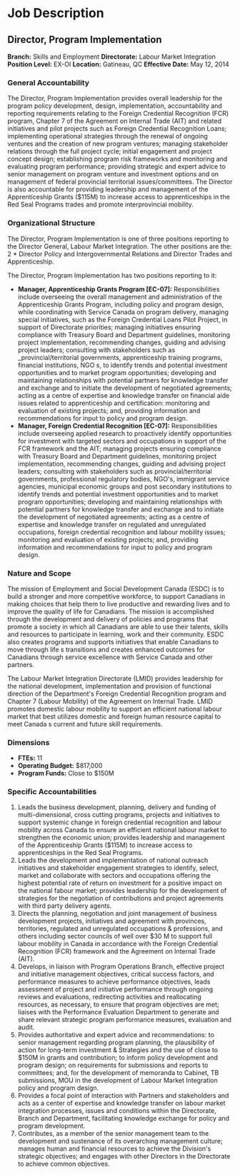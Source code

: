 # Job Description

## Director, Program Implementation

**Branch:** Skills and Employment
**Directorate:** Labour Market Integration
**Position Level:** EX-OI
**Location:** Gatineau, QC
**Effective Date:** May 12, 2014

### General Accountability

The Director, Program Implementation provides overall leadership for the program policy development, design, implementation, accountability and reporting requirements relating to the Foreign Credential Recognition (FCR) program, Chapter 7 of the Agreement on Internal Trade (AIT) and related initiatives and pilot projects such as Foreign Credential Recognition Loans; implementing operational strategies through the renewal of ongoing ventures and the creation of new program ventures; managing stakeholder relations through the full project cycle; initial engagement and project concept design; establishing program risk frameworks and monitoring and evaluating program performance; providing strategic and expert advice to senior management on program venture and investment options and on management of federal provincial territorial issues/committees. The Director is also accountable for providing leadership and management of the Apprenticeship Grants ($115M) to increase access to apprenticeships in the Red Seal Programs trades and promote interprovincial mobility.

### Organizational Structure

The Director, Program Implementation is one of three positions reporting to the Director General, Labour Market Integration. The other positions are the: 2 * Director Policy and Intergovernmental Relations and Director Trades and Apprenticeship.

The Director, Program Implementation has two positions reporting to it:

*   **Manager, Apprenticeship Grants Program [EC-07]:** Responsibilities include overseeing the overall management and administration of the Apprenticeship Grants Program, including policy and program design, while coordinating with Service Canada on program delivery, managing special initiatives, such as the Foreign Credential Loans Pilot Project, in support of Directorate priorities; managing initiatives ensuring compliance with Treasury Board and Department guidelines, monitoring project implementation, recommending changes, guiding and advising project leaders; consulting with stakeholders such as _provincial/territorial governments, apprenticeship training programs, financial institutions, NGO s, to identify trends and potential investment opportunities and to market program opportunities; developing and maintaining relationships with potential partners for knowledge transfer and exchange and to initiate the development of negotiated agreements; acting as a centre of expertise and knowledge transfer on financial aide issues related to apprenticeship and certification: monitoring and evaluation of existing projects; and, providing information and recommendations for input to policy and program design.
*   **Manager, Foreign Credential Recognition [EC-07]:** Responsibilities include overseeing applied research to proactively identify opportunities for investment with targeted sectors and occupations in support of the FCR framework and the AIT; managing projects ensuring compliance with Treasury Board and Department guidelines, monitoring project implementation, recommending changes, guiding and advising project leaders; consulting with stakeholders such as provincial/territorial governments, professional regulatory bodies, NGO's, immigrant service agencies, municipal economic groups and post secondary institutions to identify trends and potential investment opportunities and to market program opportunities; developing and maintaining relationships with potential partners for knowledge transfer and exchange and to initiate the development of negotiated agreements; acting as a centre of expertise and knowledge transfer on regulated and unregulated occupations, foreign credential recognition and labour mobility issues; monitoring and evaluation of existing projects; and, providing information and recommendations for input to policy and program design.

### Nature and Scope

The mission of Employment and Social Development Canada (ESDC) is to build a stronger and more competitive workforce, to support Canadians in making choices that help them to live productive and rewarding lives and to improve the quality of life for Canadians. The mission is accomplished through the development and delivery of policies and programs that promote a society in which all Canadians are able to use their talents, skills and resources to participate in learning, work and their community. ESDC also creates programs and supports initiatives that enable Canadians to move through life s transitions and creates enhanced outcomes for Canadians through service excellence with Service Canada and other partners.

The Labour Market Integration Directorate (LMID) provides leadership for the national development, implementation and provision of functional direction of the Department's Foreign Credential Recognition program and Chapter 7 (Labour Mobility) of the Agreement on Internal Trade. LMID promotes domestic labour mobility to support an efficient national labour market that best utilizes domestic and foreign human resource capital to meet Canada s current and future skill requirements.

### Dimensions

*   **FTEs:** 11
*   **Operating Budget:** $817,000
*   **Program Funds:** Close to $150M

### Specific Accountabilities

1.  Leads the business development, planning, delivery and funding of multi-dimensional, cross cutting programs, projects and initiatives to support systemic change in foreign credential recognition and labour mobility across Canada to ensure an efficient national labour market to strengthen the economic union; provides leadership and management of the Apprenticeship Grants ($115M) to increase access to apprenticeships in the Red Seal Programs.
2.  Leads the development and implementation of national outreach initiatives and stakeholder engagement strategies to identify, select, market and collaborate with sectors and occupations offering the highest potential rate of return on investment for a positive impact on the national fabour market; provides leadership for the development of strategies for the negotiation of contributions and project agreements with third party delivery agents.
3.  Directs the planning, negotiation and joint management of business development projects, initiatives and agreement with provinces, territories, regulated and unregulated occupations & professions, and others including sector councils of well over $30 M to support full labour mobility in Canada in accordance with the Foreign Credential Recognition (FCR) framework and the Agreement on Internal Trade (AIT).
4.  Develops, in liaison with Program Operations Branch, effective project and initiative management objectives, critical success factors, and performance measures to achieve performance objectives, leads assessment of project and initiative performance through ongoing reviews and evaluations, redirecting activities and reallocating resources, as necessary, to ensure that program objectives are met; liaises with the Performance Evaluation Department to generate and share relevant strategic program performance measures, evaluation and audit.
5.  Provides authoritative and expert advice and recommendations: to senior management regarding program planning, the plausibility of action for long-term investment & Strategies and the use of close to $150M in grants and contribution; to inform policy development and program design; on requirements for submissions and reports to committees; and, for the development of memoranda to Cabinet, TB submissions, MOU in the development of Labour Market Integration policy and program design.
6.  Provides a focal point of interaction with Partners and stakeholders and acts as a center of expertise and knowledge transfer on labour market integration processes, issues and conditions within the Directorate, Branch and Department, facilitating knowledge exchange for policy and program development.
7.  Contributes, as a member of the senior management team to the development and sustenance of its overarching management culture; manages human and financial resources to achieve the Division's strategic objectives; and engages with other Directors in the Directorate to achieve common objectives.
